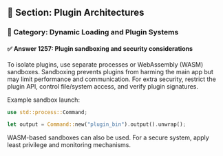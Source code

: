 ## 📘 Section: Plugin Architectures  
### 🔹 Category: Dynamic Loading and Plugin Systems  
#### ✅ Answer 1257: Plugin sandboxing and security considerations

To isolate plugins, use separate processes or WebAssembly (WASM) sandboxes. Sandboxing prevents plugins from harming the main app but may limit performance and communication. For extra security, restrict the plugin API, control file/system access, and verify plugin signatures.

Example sandbox launch:
```rust
use std::process::Command;

let output = Command::new("plugin_bin").output().unwrap();
```

WASM-based sandboxes can also be used. For a secure system, apply least privilege and monitoring mechanisms.
